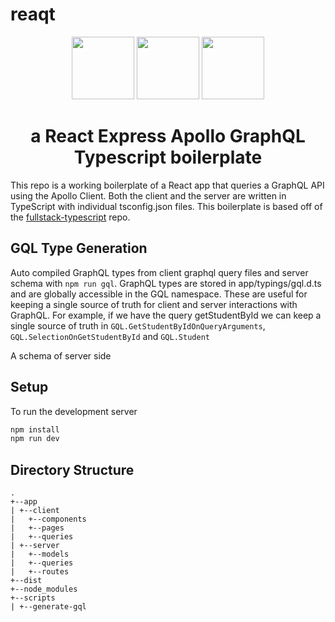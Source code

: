 # reaqt

<p align="center">
<img src="https://www.shareicon.net/download/2016/07/08/117367_logo.ico" width="100" height="100">
<img src="https://seeklogo.com/images/A/apollo-logo-DC7DD3C444-seeklogo.com.png" width="100" height="100">
<img src="https://upload.wikimedia.org/wikipedia/commons/thumb/1/17/GraphQL_Logo.svg/200px-GraphQL_Logo.svg.png" width="100" height="100">

<h1 align="center" >a React Express Apollo GraphQL Typescript boilerplate</h3>
</p>

This repo is a working boilerplate of a React app that queries a GraphQL API using the Apollo Client. Both the client and the server are written in TypeScript with individual tsconfig.json files. This boilerplate is based off of the [fullstack-typescript](https://github.com/gilamran/fullstack-typescript) repo.

## GQL Type Generation

Auto compiled GraphQL types from client graphql query files and server schema with `npm run gql`. GraphQL types are stored in app/typings/gql.d.ts and are globally accessible in the GQL namespace. These are useful for keeping a single source of truth for client and server interactions with GraphQL. For example, if we have the query getStudentById we can keep a single source of truth in `GQL.GetStudentByIdOnQueryArguments`, `GQL.SelectionOnGetStudentById` and `GQL.Student`

A schema of server side

## Setup

To run the development server

```sh
npm install
npm run dev
```

## Directory Structure

```
.
+--app
| +--client
|   +--components
|   +--pages
|   +--queries
| +--server
|   +--models
|   +--queries
|   +--routes
+--dist
+--node_modules
+--scripts
| +--generate-gql
```

